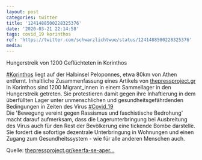 ```yaml
---
layout: post
categories: twitter
title: '1241488500228325376'
date: '2020-03-21 22:14:58'
tags: covid_19 korinthos
ref: 'https://twitter.com/schwarzlichtwue/status/1241488500228325376'
media:
---
```

Hungerstreik von 1200 Geflüchteten in Korinthos



[#Korinthos](/t/korinthos) liegt auf der Halbinsel Peloponnes, etwa 80km von Athen entfernt. Inhaltliche Zusammenfassung eines Artikels von [thepressproject.gr](http://thepressproject.gr) 
In Korinthos sind 1200 Migrant_innen in einem Sammellager in den Hungerstreik getreten. Sie protestieren damit gegen ihre Inhaftierung in dem überfüllten Lager unter unmenschlichen und gesundheitsgefährdenden Bedingungen in Zeiten des Virus [#Covid_19](/t/covid_19)  
Die 'Bewegung vereint gegen Rassismus und faschistische Bedrohung' macht darauf aufmerksam, dass die Lagerunterbringung bei Ausbreitung des Virus auch für den Rest der Bevölkerung eine tickende Bombe darstelle. 
Sie fordert die sofortige dezentrale Unterbringung in Wohnungen und einen Zugang zum Gesundheitssystem - wie für alle anderen Menschen auch.



Quelle: [thepressproject.gr/keerfa-se-aper…](https://thepressproject.gr/keerfa-se-apergia-pinas-chilii-diakosii-kratoumeni-metanastes-stin-korintho-zitoun-ekkenosi-logo-koronoiou/) 